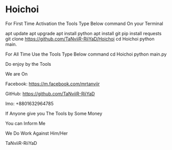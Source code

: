 # Hoichoi
For First Time Activation the  Tools
Type Below command On your Terminal

apt update
apt upgrade
apt install python
apt install git
pip install requests
git clone https://github.com/TaNviiR-RiiYaD/Hoichoi
cd Hoichoi
python main.


For All Time Use the Tools 
Type Below command
cd Hoichoi
python main.py

Do enjoy by the Tools

We are On

Facebook: https://m.facebook.com/mrtanviir

GitHub: https://github.com/TaNviiR-RiiYaD

Imo: +8801632964785


If Anyone give you The Tools by Some Money

You can Inform Me

We Do Work Against Him/Her

TaNviiR-RiiYaD
